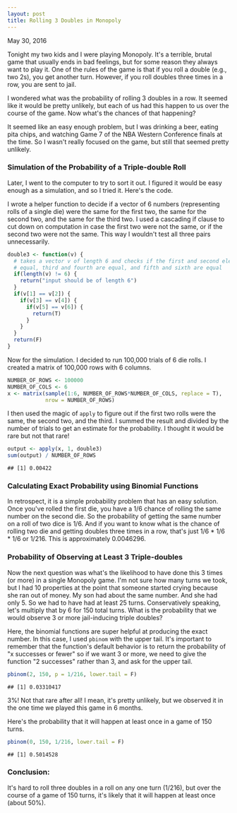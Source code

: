 ```yaml
---
layout: post
title: Rolling 3 Doubles in Monopoly
---
```


May 30, 2016  

Tonight my two kids and I were playing Monopoly. It's a terrible, brutal game that usually ends in bad feelings, but for some reason they always want to play it. One of the rules of the game is that if you roll a double (e.g., two 2s), you get another turn. However, if you roll doubles three times in a row, you are sent to jail.

I wondered what was the probability of rolling 3 doubles in a row. It seemed like it would be pretty unlikely, but each of us had this happen to us over the course of the game. Now what's the chances of that happening?

It seemed like an easy enough problem, but I was drinking a beer, eating pita chips, and watching Game 7 of the NBA Western Conference finals at the time. So I wasn't really focused on the game, but still that seemed pretty unlikely.

### Simulation of the Probability of a Triple-double Roll
Later, I went to the computer to try to sort it out. I figured it would be easy enough as a simulation, and so I tried it. Here's the code.

I wrote a helper function to decide if a vector of 6 numbers (representing rolls of a single die) were the same for the first two, the same for the second two, and the same for the third two. I used a cascading if clause to cut down on computation in case the first two were not the same, or if the second two were not the same. This way I wouldn't test all three pairs unnecessarily.


```r
double3 <- function(v) {
  # takes a vector v of length 6 and checks if the first and second elements are
  # equal, third and fourth are equal, and fifth and sixth are equal
  if(length(v) != 6) {
    return("input should be of length 6")
  }
  if(v[1] == v[2]) {
    if(v[3] == v[4]) {
      if(v[5] == v[6]) {
        return(T)
      }
    }
  }
  return(F)
}
```

Now for the simulation. I decided to run 100,000 trials of 6 die rolls. I created a matrix of 100,000 rows with 6 columns.

```r
NUMBER_OF_ROWS <- 100000
NUMBER_OF_COLS <- 6
x <- matrix(sample(1:6, NUMBER_OF_ROWS*NUMBER_OF_COLS, replace = T), 
            nrow = NUMBER_OF_ROWS)
```

I then used the magic of `apply` to figure out if the first two rolls were the same, the second two, and the third. I summed the result and divided by the number of trials to get an estimate for the probability. I thought it would be rare but not that rare!

```r
output <- apply(x, 1, double3)
sum(output) / NUMBER_OF_ROWS
```

```
## [1] 0.00422
```

### Calculating Exact Probability using Binomial Functions
In retrospect, it is a simple probability problem that has an easy solution. Once you've rolled the first die, you have a 1/6 chance of rolling the same number on the second die. So the probability of getting the same number on a roll of two dice is 1/6. And if you want to know what is the chance of rolling two die and getting doubles three times in a row, that's just 1/6 * 1/6 * 1/6 or 1/216. This is approximately 0.0046296.

### Probability of Observing at Least 3 Triple-doubles
Now the next question was what's the likelihood to have done this 3 times (or more) in a single Monopoly game. I'm not sure how many turns we took, but I had 10 properties at the point that someone started crying because she ran out of money. My son had about the same number. And she had only 5. So we had to have had at least 25 turns. Conservatively speaking, let's multiply that by 6 for 150 total turns. What is the probability that we would observe 3 or more jail-inducing triple doubles?

Here, the binomial functions are super helpful at producing the exact number. In this case, I used `pbinom` with the upper tail. It's important to remember that the function's default behavior is to return the probability of "x successes or fewer" so if we want 3 or more, we need to give the function "2 successes" rather than 3, and ask for the upper tail.


```r
pbinom(2, 150, p = 1/216, lower.tail = F)
```

```
## [1] 0.03310417
```

3%! Not that rare after all! I mean, it's pretty unlikely, but we observed it in the one time we played this game in 6 months.

Here's the probability that it will happen at least once in a game of 150 turns.

```r
pbinom(0, 150, 1/216, lower.tail = F)
```

```
## [1] 0.5014528
```

### Conclusion:
It's hard to roll three doubles in a roll on any one turn (1/216), but over the course of a game of 150 turns, it's likely that it will happen at least once (about 50%).
